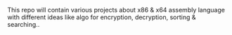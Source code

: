 This repo will contain various projects about x86 & x64 assembly language with different ideas like algo for encryption, decryption, sorting & searching..
